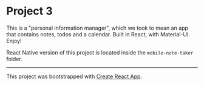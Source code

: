 # Project 3
This is a "personal information manager", which we took to mean
an app that contains notes, todos and a calendar. Built in React,
with Material-UI. Enjoy!

React Native version of this project is located inside the ```mobile-note-taker``` folder.

___
This project was bootstrapped with [Create React App](https://github.com/facebookincubator/create-react-app).
